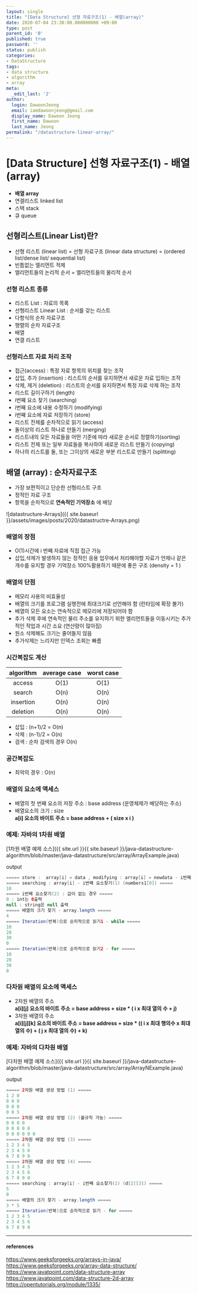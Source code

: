 ```yaml
---
layout: single
title: "[Data Structure] 선형 자료구조(1) - 배열(array)"
date: 2020-07-04 23:30:00.000000000 +09:00
type: post
parent_id: '0'
published: true
password: ''
status: publish
categories:
- DataStructure
tags:
- data structure
- algorithm
- array
meta:
  _edit_last: '2'
author:
  login: DawoonJeong
  email: iamdawoonjeong@gmail.com
  display_name: Dawoon Jeong
  first_name: Dawoon
  last_name: Jeong
permalink: "/datastructure-linear-array/"
---
```

# [Data Structure] 선형 자료구조(1)  - 배열(array)

- **배열 array**
- 연결리스트 linked list
- 스택 stack
- 큐 queue


## 선형리스트(Linear List)란?
- 선형 리스트 (linear list) = 선형 자료구조 (linear data structure) = (ordered list/dense list/ sequential list)
- 빈틈없는 엘리먼트 적제
- 엘리먼트들의 논리적 순서 = 엘리먼트들의 물리적 순서

### 선형 리스트 종류
- 리스트 List  : 자료의 목록
- 선형리스트 Linear List : 순서를 갖는 리스트
- 다항식의 순차 자료구조
- 행렬의 순차 자료구조
- 배열
- 연결 리스트

### 선형리스트 자료 처리 조작
- 접근(access) : 특정 자료 항목의 위치를 찾는 조작
- 삽입, 추가 (insertion) : 리스트의 순서를 유지하면서 새로운 자료 입하는 조작
- 삭제, 제거 (deletion) : 리스트의 순서를 유지하면서 특정 자료 삭제 하는 조작
- 리스트 길이구하기 (length)
- i번째 요소 찾기 (searching)
- i번째 요소에 내용 수정하기 (modifying)
- i번째 요소에 자료 저장하기 (store)
- 리스트 전체를 순차적으로 읽기 (access)
- 둘이상의 리스트 하나로 만들기 (merging)
- 리스트내의 모든 자료들을 어떤 기준에 따라 새로운 순서로 정렬하기(sorting)
- 리스트 전체 또는 일부 자료들을 복사하여 새로운 리스트 만들기 (copying)
- 하나의 리스트를 둘, 또는 그이상의 새로운 부분 리스트로 만들기 (splitting)



## 배열 (array) : 순차자료구조
- 가장 보편적이고 단순한 선형리스트 구조
- 정적인 자료 구조   
- 항목을 순차적으로 **연속적인 기억장소** 에 배당  


![datastructure-Arrays]({{ site.baseurl }}/assets/images/posts/2020/datastructre-Arrays.png)


### 배열의 장점
- O(1)시간에 i 번째 자료에 직접 접근 가능
- 삽입,삭제가 발생하지 않는 정적인 응용 업무에서 처리해야할 자료가 언제나 같은 개수를 유지할 경우 기억장소 100%활용하기 때문에 좋은 구조 (density = 1 )

### 배열의 단점
- 메모리 사용의 비효율성
- 배열의 크기를 프로그램 실행전에 최대크기로 선언해야 함 (런타임에 확장 불가)
- 배열의 모든 요소는 연속적으로 메모리에 저장되어야 함
- 추가 삭제 후에 연속적인 물리 주소를 유지하기 위한 엘리먼트들을 이동시키는 추가 적인 작업과 시간 소요 (연산량이 많아짐)
- 원소 삭제해도 크기는 줄어들지 않음
- 추가삭제는 느리지만 인덱스 조회는 빠름


### 시간복잡도 계산

|algorithm | average case | worst case|
|:--------:|:--------:|:--------:|
|	access	|	O(1)	|	O(1)	|
|	search	|	O(n)	|	O(n)	|
|	insertion	|	O(n)	|	O(n)	|
|	deletion	|	O(n)	|	O(n)	|

- 삽입 : (n+1)/2 = O(n)
- 삭제 : (n-1)/2 = O(n)
- 검색 : 순차 검색의 경우 O(n)  


### 공간복잡도
- 최악의 경우 : O(n)


### 배열의 요소에 액세스
- 배열의 첫 번째 요소의 저장 주소 : base address (운영체제가 배당하는 주소)
- 배열요소의 크기 : size  
**a[i] 요소의 바이트 주소 = base address + ( size x i )**


### 예제: 자바의 1차원 배열
[1차원 배열 예제 소스]({{ site.url }}{{ site.baseurl }}/java-datastructure-algorithm/blob/master/java-datastructure/src/array/ArrayExample.java)

output


```java
===== store :  array[i] = data , modifying : array[i] = newdata - i번째 요소저장 =====
===== searching : array[i] - i번째 요소찾기(1) (numbers1[0]) =====
10
===== i번째 요소찾기(2) : 값이 없는 경우 =====
0 : int는 0출력
null : string은 null 출력
===== 배열의 크기 찾기 - array.length =====
4
===== Iteration(반복)으로 순차적으로 읽기1 - while =====
10
20
30
0
===== Iteration(반복)으로 순차적으로 읽기2 - for =====
10
20
30
0
```


### 다차원 배열의 요소에 액세스
- 2차원 배열의 주소  
**a[i][j] 요소의 바이트 주소 = base address + size * ( i x 최대 열의 수 + j)**
- 3차원 배열의 주소  
**a[i][j][k] 요소의 바이트 주소 = base address + size * (( i x 최대 행의수 x 최대 열의 수) + ( j x 최대 열의 수)  + k)**


### 예제: 자바의 다차원 배열
[다차원 배열 예제 소스]({{ site.url }}{{ site.baseurl }}/java-datastructure-algorithm/blob/master/java-datastructure/src/array/ArrayNExample.java)

output

```java
===== 2차원 배열 생성 방법 (1) =====
1 2 0
0 0 0
0 0 0
0 0 5
===== 2차원 배열 생성 방법 (2) (불규칙 가능) =====
0 0 0 0
0 0 0 0 0
0 0 0 0 0 0
===== 2차원 배열 생성 방법 (3) =====
1 2 3 4 5
2 3 4 5 6
6 7 8 9 0
===== 2차원 배열 생성 방법 (4) =====
1 2 3 4 5
2 3 4 5 6
6 7 8 9 0
===== searching : array[i] - i번째 요소찾기(1) (d[2][3]) =====
5
0
===== 배열의 크기 찾기 - array.length =====
3 * 5
===== Iteration(반복)으로 순차적으로 읽기 - for =====
1 2 3 4 5
2 3 4 5 6
6 7 8 9 0
```

---
#### references
<https://www.geeksforgeeks.org/arrays-in-java/>  
<https://www.geeksforgeeks.org/array-data-structure/>  
<https://www.javatpoint.com/data-structure-array>  
<https://www.javatpoint.com/data-structure-2d-array>  
<https://opentutorials.org/module/1335/>  

